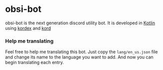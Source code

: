 # obsi-bot

obsi-bot is the next generation discord utility bot.
It is developed in [Kotlin](https://kotlinlang.org) using [kordex](https://github.com/Kord-Extensions/kord-extensions) and [kord](https://github.com/kordlib/kord)

### Help me translating

Feel free to help me translating this bot. Just copy the `lang/en_us.json` file and change its name to the language you want to add. And now you can begin translating each entry.